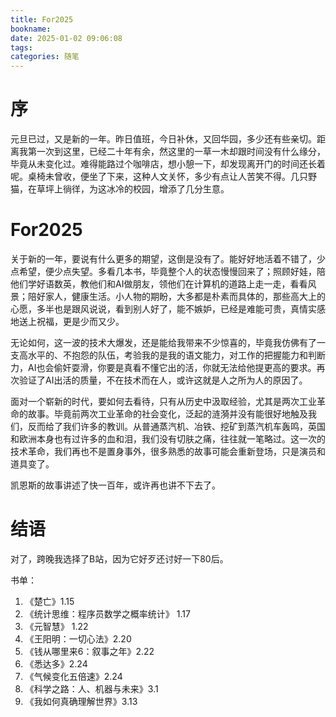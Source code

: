 ```yaml
---
title: For2025
bookname: 
date: 2025-01-02 09:06:08
tags:
categories: 随笔
---
```


# 序

元旦已过，又是新的一年。昨日值班，今日补休，又回华园，多少还有些亲切。距离我第一次到这里，已经二十年有余，然这里的一草一木却跟时间没有什么缘分，毕竟从未变化过。难得能路过个咖啡店，想小憩一下，却发现离开门的时间还长着呢。桌椅未曾收，便坐了下来，这种人文关怀，多少有点让人苦笑不得。几只野猫，在草坪上徜徉，为这冰冷的校园，增添了几分生意。

<!-- more -->

# For2025

关于新的一年，要说有什么更多的期望，这倒是没有了。能好好地活着不错了，少点希望，便少点失望。多看几本书，毕竟整个人的状态慢慢回来了；照顾好娃，陪他们学好语数英，教他们和AI做朋友，领他们在计算机的道路上走一走，看看风景；陪好家人，健康生活。小人物的期盼，大多都是朴素而具体的，那些高大上的心愿，多半也是跟风说说，看到别人好了，能不嫉妒，已经是难能可贵，真情实感地送上祝福，更是少而又少。

无论如何，这一波的技术大爆发，还是能给我带来不少惊喜的，毕竟我仿佛有了一支高水平的、不抱怨的队伍，考验我的是我的语文能力，对工作的把握能力和判断力，AI也会偷奸耍滑，你要是真看不懂它出的活，你就无法给他提更高的要求。再次验证了AI出活的质量，不在技术而在人，或许这就是人之所为人的原因了。

面对一个崭新的时代，要如何去看待，只有从历史中汲取经验，尤其是两次工业革命的故事。毕竟前两次工业革命的社会变化，泛起的涟漪并没有能很好地触及我们，反而给了我们许多的教训。从普通蒸汽机、冶铁、挖矿到蒸汽机车轰鸣，英国和欧洲本身也有过许多的血和泪，我们没有切肤之痛，往往就一笔略过。这一次的技术革命，我们再也不是置身事外，很多熟悉的故事可能会重新登场，只是演员和道具变了。

凯恩斯的故事讲述了快一百年，或许再也讲不下去了。

# 结语

对了，跨晚我选择了B站，因为它好歹还讨好一下80后。



书单：

1. 《楚亡》1.15
1. 《统计思维：程序员数学之概率统计》 1.17
1. 《元智慧》 1.22
1. 《王阳明：一切心法》2.20
1. 《钱从哪里来6：叙事之年》2.22
1. 《悉达多》2.24
1. 《气候变化五倍速》2.24
1. 《科学之路：人、机器与未来》3.1
1. 《我如何真确理解世界》3.13
